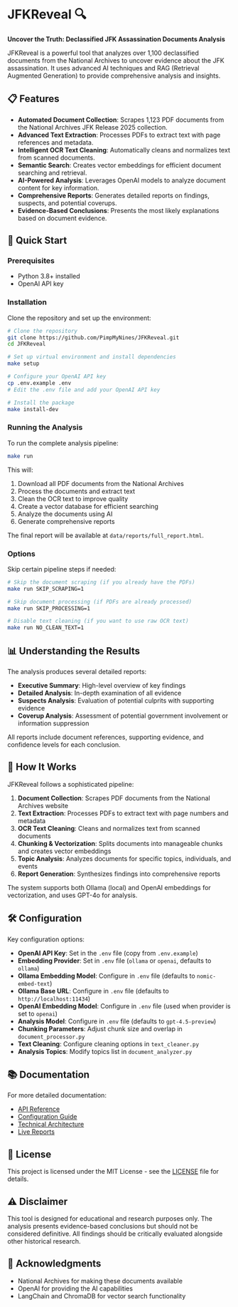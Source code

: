 # JFKReveal 🔍

**Uncover the Truth: Declassified JFK Assassination Documents Analysis**

JFKReveal is a powerful tool that analyzes over 1,100 declassified documents from the National Archives to uncover evidence about the JFK assassination. It uses advanced AI techniques and RAG (Retrieval Augmented Generation) to provide comprehensive analysis and insights.

## 📋 Features

- **Automated Document Collection**: Scrapes 1,123 PDF documents from the National Archives JFK Release 2025 collection.
- **Advanced Text Extraction**: Processes PDFs to extract text with page references and metadata.
- **Intelligent OCR Text Cleaning**: Automatically cleans and normalizes text from scanned documents.
- **Semantic Search**: Creates vector embeddings for efficient document searching and retrieval.
- **AI-Powered Analysis**: Leverages OpenAI models to analyze document content for key information.
- **Comprehensive Reports**: Generates detailed reports on findings, suspects, and potential coverups.
- **Evidence-Based Conclusions**: Presents the most likely explanations based on document evidence.

## 🚀 Quick Start

### Prerequisites

- Python 3.8+ installed
- OpenAI API key

### Installation

Clone the repository and set up the environment:

```bash
# Clone the repository
git clone https://github.com/PimpMyNines/JFKReveal.git
cd JFKReveal

# Set up virtual environment and install dependencies
make setup

# Configure your OpenAI API key
cp .env.example .env
# Edit the .env file and add your OpenAI API key

# Install the package
make install-dev
```

### Running the Analysis

To run the complete analysis pipeline:

```bash
make run
```

This will:
1. Download all PDF documents from the National Archives
2. Process the documents and extract text
3. Clean the OCR text to improve quality
4. Create a vector database for efficient searching
5. Analyze the documents using AI
6. Generate comprehensive reports

The final report will be available at `data/reports/full_report.html`.

### Options

Skip certain pipeline steps if needed:

```bash
# Skip the document scraping (if you already have the PDFs)
make run SKIP_SCRAPING=1

# Skip document processing (if PDFs are already processed)
make run SKIP_PROCESSING=1

# Disable text cleaning (if you want to use raw OCR text)
make run NO_CLEAN_TEXT=1
```

## 📊 Understanding the Results

The analysis produces several detailed reports:

- **Executive Summary**: High-level overview of key findings
- **Detailed Analysis**: In-depth examination of all evidence
- **Suspects Analysis**: Evaluation of potential culprits with supporting evidence
- **Coverup Analysis**: Assessment of potential government involvement or information suppression

All reports include document references, supporting evidence, and confidence levels for each conclusion.

## 🧠 How It Works

JFKReveal follows a sophisticated pipeline:

1. **Document Collection**: Scrapes PDF documents from the National Archives website
2. **Text Extraction**: Processes PDFs to extract text with page numbers and metadata
3. **OCR Text Cleaning**: Cleans and normalizes text from scanned documents
4. **Chunking & Vectorization**: Splits documents into manageable chunks and creates vector embeddings
5. **Topic Analysis**: Analyzes documents for specific topics, individuals, and events
6. **Report Generation**: Synthesizes findings into comprehensive reports

The system supports both Ollama (local) and OpenAI embeddings for vectorization, and uses GPT-4o for analysis.

## 🛠️ Configuration

Key configuration options:

- **OpenAI API Key**: Set in the `.env` file (copy from `.env.example`)
- **Embedding Provider**: Set in `.env` file (`ollama` or `openai`, defaults to `ollama`)
- **Ollama Embedding Model**: Configure in `.env` file (defaults to `nomic-embed-text`)
- **Ollama Base URL**: Configure in `.env` file (defaults to `http://localhost:11434`)
- **OpenAI Embedding Model**: Configure in `.env` file (used when provider is set to `openai`)
- **Analysis Model**: Configure in `.env` file (defaults to `gpt-4.5-preview`)
- **Chunking Parameters**: Adjust chunk size and overlap in `document_processor.py`
- **Text Cleaning**: Configure cleaning options in `text_cleaner.py`
- **Analysis Topics**: Modify topics list in `document_analyzer.py`

## 📚 Documentation

For more detailed documentation:

- [API Reference](docs/API_REFERENCE.md)
- [Configuration Guide](docs/CONFIGURATION.md)
- [Technical Architecture](docs/ARCHITECTURE.md)
- [Live Reports](https://pimpmynines.github.io/JFKReveal/)

## 📄 License

This project is licensed under the MIT License - see the [LICENSE](LICENSE) file for details.

## ⚠️ Disclaimer

This tool is designed for educational and research purposes only. The analysis presents evidence-based conclusions but should not be considered definitive. All findings should be critically evaluated alongside other historical research.

## 🙏 Acknowledgments

- National Archives for making these documents available
- OpenAI for providing the AI capabilities
- LangChain and ChromaDB for vector search functionality